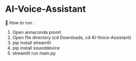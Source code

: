 # AI-Voice-Assistant

👾 How to run :
1. Open annaconda promt
2. Open file directory (cd Downloads, cd AI-Voice-Assistant)
3. pip install streamlit
4. pip install sounddevice
5. streamlit run main.py
